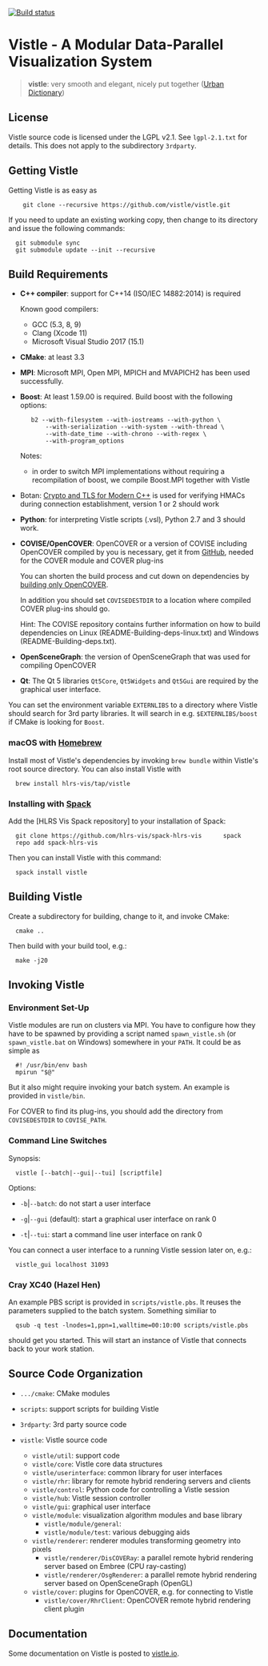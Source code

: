 [![Build status](https://github.com/vistle/vistle/workflows/CMake/badge.svg)](https://github.com/vistle/vistle/actions?query=workflow%3ACMake)

Vistle - A Modular Data-Parallel Visualization System
=====================================================

> **vistle**:
>	very smooth and elegant, nicely put together ([Urban Dictionary](http://www.urbandictionary.com/define.php?term=vistle))


License
-------

Vistle source code is licensed under the LGPL v2.1. See `lgpl-2.1.txt` for
details. This does not apply to the subdirectory `3rdparty`.


Getting Vistle
--------------

Getting Vistle is as easy as

		git clone --recursive https://github.com/vistle/vistle.git
      
If you need to update an existing working copy, then change to its directory and issue the following commands:
      
	  git submodule sync
	  git submodule update --init --recursive


Build Requirements
------------------

- **C++ compiler**:
  support for C++14 (ISO/IEC 14882:2014) is required

  Known good compilers:
  - GCC (5.3, 8, 9)
  - Clang (Xcode 11)
  - Microsoft Visual Studio 2017 (15.1)
  
- **CMake**:
  at least 3.3

- **MPI**:
  Microsoft MPI, Open MPI, MPICH and MVAPICH2 has been used successfully.

- **Boost**:
  At least 1.59.00 is required.
  Build boost with the following options:

         b2 --with-filesystem --with-iostreams --with-python \
             --with-serialization --with-system --with-thread \
             --with-date_time --with-chrono --with-regex \
             --with-program_options
     Notes:

     - in order to switch MPI implementations without requiring a recompilation of boost, we compile Boost.MPI together with Vistle

- Botan:
  [Crypto and TLS for Modern C++](https://botan.randombit.net/) is used for verifying HMACs during connection establishment,
  version 1 or 2 should work

- **Python**:
  for interpreting Vistle scripts (.vsl), Python 2.7 and 3 should work.

- **COVISE/OpenCOVER**:
  OpenCOVER or a version of COVISE including OpenCOVER compiled by you is necessary, get it from
  [GitHub](https://github.com/hlrs-vis/covise), needed for the COVER module and COVER plug-ins
 
  You can shorten the build process and cut down on dependencies by [building only OpenCOVER](https://github.com/hlrs-vis/covise#building-only-opencover).

  In addition you should set `COVISEDESTDIR` to a location where compiled COVER plug-ins
  should go.

  Hint: The COVISE repository contains further information on how to build dependencies
  on Linux (README-Building-deps-linux.txt) and Windows (README-Building-deps.txt).

- **OpenSceneGraph**:
  the version of OpenSceneGraph that was used for compiling OpenCOVER

- **Qt**:
  The Qt 5 libraries `Qt5Core`, `Qt5Widgets` and `Qt5Gui` are required by the graphical user interface.

You can set the environment variable `EXTERNLIBS` to a directory where Vistle
should search for 3rd party libraries.
It will search in e.g. `$EXTERNLIBS/boost` if CMake is looking for `Boost`.


### macOS with [Homebrew](https://brew.sh)

  Install most of Vistle's dependencies by invoking `brew bundle` within
  Vistle's root source directory. You can also install Vistle with

      brew install hlrs-vis/tap/vistle


### Installing with [Spack](https://spack.io)

  Add the [HLRS Vis Spack repository] to your installation of Spack:

      git clone https://github.com/hlrs-vis/spack-hlrs-vis      spack
      repo add spack-hlrs-vis

  Then you can install Vistle with this command:

      spack install vistle


Building Vistle
---------------

Create a subdirectory for building, change to it, and invoke CMake:

      cmake ..

Then build with your build tool, e.g.:

      make -j20


Invoking Vistle
---------------

### Environment Set-Up

Vistle modules are run on clusters via MPI. You have to configure how they
have to be spawned by providing a script named `spawn_vistle.sh` (or `spawn_vistle.bat`
on Windows) somewhere in your `PATH`. It could be as simple as

      #! /usr/bin/env bash
      mpirun "$@"

But it also might require invoking your batch system.
An example is provided in `vistle/bin`.

For COVER to find its plug-ins, you should add the directory from
`COVISEDESTDIR` to `COVISE_PATH`.

### Command Line Switches

Synopsis:

      vistle [--batch|--gui|--tui] [scriptfile]

Options:

* `-b`|`--batch`:
  do not start a user interface

* `-g`|`--gui` (default):
  start a graphical user interface on rank 0

* `-t`|`--tui`:
  start a command line user interface on rank 0

You can connect a user interface to a running Vistle session later on, e.g.:

      vistle_gui localhost 31093

### Cray XC40 (Hazel Hen)

An example PBS script is provided in `scripts/vistle.pbs`. It reuses the
parameters supplied to the batch system. Something similiar to

      qsub -q test -lnodes=1,ppn=1,walltime=00:10:00 scripts/vistle.pbs

should get you started. This will start an instance of Vistle that connects
back to your work station.


Source Code Organization
------------------------

- `.../cmake`:
  CMake modules

- `scripts`:
  support scripts for building Vistle

- `3rdparty`:
  3rd party source code

- `vistle`:
  Vistle source code

    - `vistle/util`: support code
    - `vistle/core`: Vistle core data structures
    - `vistle/userinterface`: common library for user interfaces
    - `vistle/rhr`: library for remote hybrid rendering servers and clients
    - `vistle/control`: Python code for controlling a Vistle session
    - `vistle/hub`: Vistle session controller
    - `vistle/gui`: graphical user interface
    - `vistle/module`: visualization algorithm modules and base library
        - `vistle/module/general`:
        - `vistle/module/test`: various debugging aids
    - `vistle/renderer`: renderer modules transforming geometry into pixels
        - `vistle/renderer/DisCOVERay`: a parallel remote hybrid rendering server based on Embree (CPU ray-casting)
        - `vistle/renderer/OsgRenderer`: a parallel remote hybrid rendering server based on OpenSceneGraph (OpenGL)
    - `vistle/cover`: plugins for OpenCOVER, e.g. for connecting to Vistle
        - `vistle/cover/RhrClient`: OpenCOVER remote hybrid rendering client plugin

Documentation
-------------

Some documentation on Vistle is posted to
[vistle.io](https://vistle.io).
